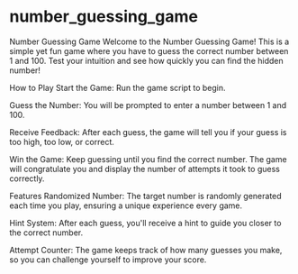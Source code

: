# number_guessing_game
Number Guessing Game
Welcome to the Number Guessing Game! This is a simple yet fun game where you have to guess the correct number between 1 and 100. Test your intuition and see how quickly you can find the hidden number!

How to Play
Start the Game: Run the game script to begin.

Guess the Number: You will be prompted to enter a number between 1 and 100.

Receive Feedback: After each guess, the game will tell you if your guess is too high, too low, or correct.

Win the Game: Keep guessing until you find the correct number. The game will congratulate you and display the number of attempts it took to guess correctly.

Features
Randomized Number: The target number is randomly generated each time you play, ensuring a unique experience every game.

Hint System: After each guess, you'll receive a hint to guide you closer to the correct number.

Attempt Counter: The game keeps track of how many guesses you make, so you can challenge yourself to improve your score.
